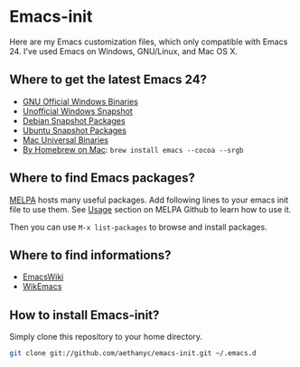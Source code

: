 # Emacs-init #

Here are my Emacs customization files, which only compatible with
Emacs 24. I've used Emacs on Windows, GNU/Linux, and Mac OS X.

## Where to get the latest Emacs 24? ##

* [GNU Official Windows Binaries](http://ftp.gnu.org/gnu/emacs/windows/)
* [Unofficial Windows Snapshot](https://www.dropbox.com/sh/zmxzw7pk2ml7qip/jS1Fuz1pZr)
* [Debian Snapshot Packages](http://emacs.naquadah.org/)
* [Ubuntu Snapshot Packages](https://launchpad.net/~cassou/+archive/emacs)
* [Mac Universal Binaries](http://emacsformacosx.com/)
* [By Homebrew on Mac](https://github.com/mxcl/homebrew/blob/master/Library/Formula/emacs.rb): ```brew install emacs --cocoa --srgb```

## Where to find Emacs packages? ##

[MELPA](http://melpa.milkbox.net/) hosts many useful packages. Add
following lines to your emacs init file to use them.  See
[Usage](https://github.com/milkypostman/melpa) section on MELPA Github
to learn how to use it.

Then you can use `M-x list-packages` to browse and install packages.

## Where to find informations? ##

* [EmacsWiki](http://www.emacswiki.org/)
* [WikEmacs](http://wikemacs.org/)


## How to install Emacs-init? ##

Simply clone this repository to your home directory.

```bash
git clone git://github.com/aethanyc/emacs-init.git ~/.emacs.d
```
